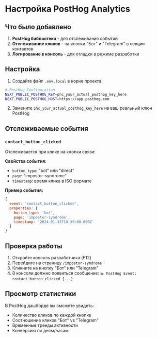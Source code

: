 # Настройка PostHog Analytics

## Что было добавлено

1. **PostHog библиотека** - для отслеживания событий
2. **Отслеживание кликов** - на кнопки "Бот" и "Telegram" в секции контактов
3. **Логирование в консоль** - для отладки в режиме разработки

## Настройка

1. Создайте файл `.env.local` в корне проекта:
```bash
# PostHog Configuration
NEXT_PUBLIC_POSTHOG_KEY=phc_your_actual_posthog_key_here
NEXT_PUBLIC_POSTHOG_HOST=https://app.posthog.com
```

2. Замените `phc_your_actual_posthog_key_here` на ваш реальный ключ PostHog

## Отслеживаемые события

### `contact_button_clicked`
Отслеживается при клике на кнопки связи:

**Свойства события:**
- `button_type`: "bot" или "direct"
- `page`: "impostor-syndrome"
- `timestamp`: время клика в ISO формате

**Пример события:**
```javascript
{
  event: 'contact_button_clicked',
  properties: {
    button_type: 'bot',
    page: 'impostor-syndrome',
    timestamp: '2024-01-15T10:30:00.000Z'
  }
}
```

## Проверка работы

1. Откройте консоль разработчика (F12)
2. Перейдите на страницу `/impostor-syndrome`
3. Кликните на кнопку "Бот" или "Telegram"
4. В консоли должно появиться сообщение: `📊 PostHog Event: contact_button_clicked {...}`

## Просмотр статистики

В PostHog дашборде вы сможете увидеть:
- Количество кликов по каждой кнопке
- Соотношение кликов "Бот" vs "Telegram"
- Временные тренды активности
- Конверсию по дням/часам 